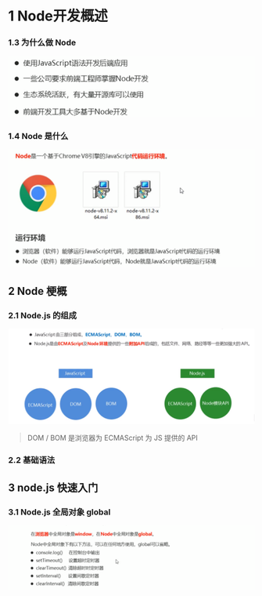 # 1 Node开发概述



###  1.3 为什么做 Node

![image-20210427174501367](MarkDownPictures/image-20210427174501367.png)

### 1.4 Node 是什么

![image-20210427174540395](MarkDownPictures/image-20210427174540395.png)



## 2 Node 梗概

### 2.1 Node.js 的组成

![image-20210427174840480](MarkDownPictures/image-20210427174840480.png)

> DOM / BOM 是浏览器为 ECMAScript 为 JS 提供的 API

### 2.2 基础语法



## 3 node.js 快速入门

### 3.1 Node.js 全局对象 global

![image-20210428201250916](MarkDownPictures/image-20210428201250916.png)